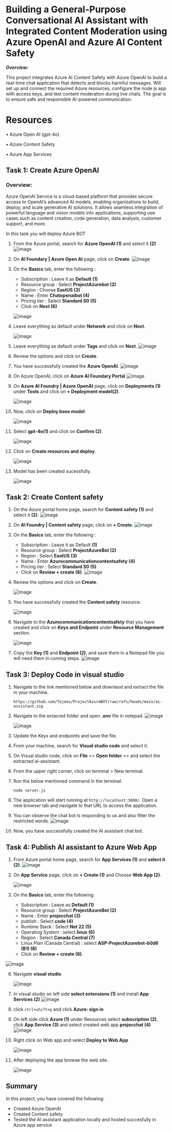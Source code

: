 # Building a General-Purpose Conversational AI Assistant with Integrated Content Moderation using Azure OpenAI and Azure AI Content Safety

***Overview:***

This project integrates Azure AI Content Safety with Azure OpenAI to build a real-time chat application that detects and blocks harmful messages. Will set up and connect the required Azure resources, configure the node js app with access keys, and test content moderation during live chats. The goal is to ensure safe and responsible AI-powered communication.

# Resources

•	Azure Open AI (gpt-4o)

•	Azure Content Safety

•	Azure App Services


## Task 1: Create Azure OpenAI

### Overview:

Azure OpenAI Service is a cloud-based platform that provides secure access to OpenAI’s advanced AI models, enabling organizations to build, deploy, and scale generative AI solutions. It allows seamless integration of powerful language and vision models into applications, supporting use cases such as content creation, code generation, data analysis, customer support, and more.

In this task you will deploy Azure BOT

1.	From the Azure portal, search for **Azure OpenAI (1)** and select it **(2)**
   ![image](https://github.com/user-attachments/assets/0f94a2ea-fced-473c-ae62-ad2eab6a1820)


2. On **AI Foundary | Azure Open AI** page, click on **Create**.
   ![image](https://github.com/user-attachments/assets/d0c280ca-7d27-4337-954f-02f8f60c220c)


3. On the **Basics** tab, enter the following :
   - Subscription : Leave it as **Default (1)**
   - Resource group : Select **ProjectAzurebot (2)**
   - Region : Choose **EastUS (3)**
   - Name : Enter **Chatopenaibot (4)**
   - Pricing tier : Select **Standard S0 (5)**
   - Click on **Next (6)**
   
   ![image](https://github.com/user-attachments/assets/0b96e504-47f6-4a78-bddc-2bf3cb36a8ea)

5. Leave everything as default under **Network** and click on **Next**.

   ![image](https://github.com/user-attachments/assets/3fc98831-3bc6-4842-94be-737518d24a4a)
6. Leave everything as default under **Tags** and click on **Next**.
   ![image](https://github.com/user-attachments/assets/d65dcfb9-5e3a-4afb-b4ac-c4596ffcac06)
7. Review the options and click on **Create**.

8. You have successfully created the **Azure OpenAI**.
   ![image](https://github.com/user-attachments/assets/c15ac5de-be84-4e2c-a963-ab62f605ef39)

9. On Azure OpenAI, click on **Azure AI Foundary Portal**
    ![image](https://github.com/user-attachments/assets/938efbef-49c8-4022-84e3-99eb0985ee10)

10. On **Azure AI Foundry | Azure OpenAI** page, click on **Deployments (1)** under **Tools** and click on **+ Deployment model(2)**.
    
    ![image](https://github.com/user-attachments/assets/365e36a6-813d-4de7-a03e-3b0db721e006)

12. Now, click on **Deploy base model**.
    
    ![image](https://github.com/user-attachments/assets/54be1fdc-e9d2-4f63-a4da-9a26eea5d150)

14. Select **gpt-4o(1)** and click on **Confirm (2)**.
    
    ![image](https://github.com/user-attachments/assets/685920ac-c600-43e6-9931-fdef6bdc8aa7)

16. Click on **Create resources and deploy**.
    
    ![image](https://github.com/user-attachments/assets/fbe39890-5b24-4aa3-96eb-6e0adc902a6d)
    
18. Model has been created sucessfully.
    
    ![image](https://github.com/user-attachments/assets/9d060884-149b-44fe-a21f-00090210f1fa)


## Task 2: Create Content safety

1. On the Azure portal home page, search for **Content safety (1)** and select it **(2)**.
   ![image](https://github.com/user-attachments/assets/2a7b5a2a-4bab-4baa-bfac-3bba03a06ed6)

2. On **AI Foundry | Content safety** page, click on **+ Create**.
   ![image](https://github.com/user-attachments/assets/d615b51c-2f77-49cf-85ec-3b31c7fdbe40)

3. On the **Basics** tab, enter the following :
    - Subscription : Leave it as Default **(1)**
    - Resource group : Select **ProjectAzureBot (2)**
    - Region : Select **EastUS (3)**
    - Name : Enter **Azurecommunicationcontentsafety (4)**
    - Pricing tier : Select **Standard S0 (5)**
    - Click on **Review + create (6)**.
   ![image](https://github.com/user-attachments/assets/5ffc599e-f688-4936-b74f-380af8d642be)
 
4. Review the options and click on **Create**.
   
   ![image](https://github.com/user-attachments/assets/e995b707-3f6d-4c95-a821-81b1e4be1fba)

6. You have successfully created the **Content safety** resource.
   
   ![image](https://github.com/user-attachments/assets/f9b4ebd9-2c75-44ab-939b-4c45d96071db)

8. Navigate to the **Azurecommunicationcontentsafety** that you have created and click on **Keys and Endpoint** under **Resource Management** section.

   ![image](https://github.com/user-attachments/assets/089b596b-2df6-434e-981d-e6d7becceb19)

9. Copy the **Key (1)** and **Endpoint (2)**, and save them in a Notepad file you will need them in coming steps.
    ![image](https://github.com/user-attachments/assets/0f63a5fd-b226-4ee8-8805-3f0b8c2acf9c)


## Task 3: Deploy Code in visual studio


1. Navigate to the link mentioned below and downlaod and extract the file in your machine.

    ```
    https://github.com/Tejees/ProjectAzureBOT/raw/refs/heads/main/ai-assistant.zip
    ```
2. Navigate to the extacred folder and open **.env** file in notepad.
    ![image](https://github.com/user-attachments/assets/f163e5d2-d1b5-48e4-b9b7-154ee04da0ae)

    ![image](https://github.com/user-attachments/assets/c6fff495-bfc6-40c4-8f12-4d6e26b218a1)


3. Update the Keys and endpoints and save the file.
    
4. From your machine, search for **Visual studio code** and select it.

5. On Visual studio code, click on **File** >> **Open folder** >> and select the extracted ai-assistant.

6. From the upper right corner, click on terminal > New terminal.
    
7. Run the below mentioned command in the terminal.

    ```
    node server.js
    ```
    

8. The application will start running at `http://localhost:3000/`. Open a new browser tab and navigate to that URL to access the application.

9. You can observe the chat bot is responding to us and also filter the restricted words.
    ![image](https://github.com/user-attachments/assets/18cf3e5c-7d74-4a10-b36d-19c42e28ec76)

10. Now, you have successfully created the AI assistant chat bot.

## Task 4: Publish AI assistant to Azure Web App   

1. From Azure portal home page, search for **App Services (1)** and **select it (2)**.
   ![image](https://github.com/user-attachments/assets/037686dd-9891-4a19-8180-f3ea236162af)

3. On **App Service** page, click on **+ Create (1)** and Choose **Web App (2)**.

   ![image](https://github.com/user-attachments/assets/ebb4c879-7f24-46e7-9f72-1d816827b685)

5. On the **Basics** tab, enter the following:

   - Subscription : Leave as **Default (1)**
   - Resource group : Select **ProjectAzureBot (2)**
   - Name : Enter **projecchat (3)**
   - publish : Select **code (4)**
   - Runtime Stack : Select **Net 22 (5)**
   - Operating System : select **linux (6)**
   - Region : Select **Canada Central (7)**
   - Linux Plan (Canada Central) : select **ASP-ProjectAzurebot-b0d6 (B1) (8)**
   - Click on **Review + create (6)**.

 ![image](https://github.com/user-attachments/assets/76e9ae5f-e4d8-4305-9572-833208f3fe6d)


6. Navigate **visual studio**

   ![image](https://github.com/user-attachments/assets/33934808-0d86-4d97-b300-4a819874512e)


8. In visual studio on left side **select extensions (1)** and install **App Services (2)**
   ![image](https://github.com/user-attachments/assets/2d1b303c-eabd-46d1-b5e5-19e072890a48)

9. click `ctrl+shift+p` and click **Azure: sign in**

19. On left side click **Azure (1)** under Resources select **subscription (2)**, click **App Service (3)** and select created web app **projecchat (4)**
    ![image](https://github.com/user-attachments/assets/4012f65e-22ad-4a8a-a72c-419f2cd1d931)

10. Right click on Web app and select **Deploy to Web App**

    ![image](https://github.com/user-attachments/assets/8503d406-a1cb-4221-98a0-681dd23e9a9e)

12. After deploying the app browse the web site.

    ![image](https://github.com/user-attachments/assets/0ffd83da-0b48-4c03-9f8d-a4888c4871b0)


## Summary

In this project, you have covered the following:

- Created Azure OpenAI
- Created Content safety
- Tested the AI assistant application locally and hosted succesfully in Azure app service
  
